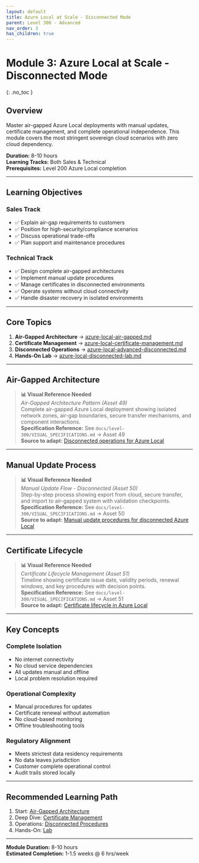 ```yaml
---
layout: default
title: Azure Local at Scale - Disconnected Mode
parent: Level 300 - Advanced
nav_order: 3
has_children: true
---
```


# Module 3: Azure Local at Scale - Disconnected Mode
{: .no_toc }

## Overview

Master air-gapped Azure Local deployments with manual updates, certificate management, and complete operational independence. This module covers the most stringent sovereign cloud scenarios with zero cloud dependency.

**Duration:** 8-10 hours  
**Learning Tracks:** Both Sales & Technical  
**Prerequisites:** Level 200 Azure Local completion

---

## Learning Objectives

### Sales Track
- ✅ Explain air-gap requirements to customers
- ✅ Position for high-security/compliance scenarios
- ✅ Discuss operational trade-offs
- ✅ Plan support and maintenance procedures

### Technical Track
- ✅ Design complete air-gapped architectures
- ✅ Implement manual update procedures
- ✅ Manage certificates in disconnected environments
- ✅ Operate systems without cloud connectivity
- ✅ Handle disaster recovery in isolated environments

---

## Core Topics

1. **Air-Gapped Architecture** → [azure-local-air-gapped.md](azure-local-air-gapped.html)
2. **Certificate Management** → [azure-local-certificate-management.md](azure-local-certificate-management.html)
3. **Disconnected Operations** → [azure-local-advanced-disconnected.md](azure-local-advanced-disconnected.html)
4. **Hands-On Lab** → [azure-local-disconnected-lab.md](azure-local-disconnected-lab.html)

---

## Air-Gapped Architecture

> **📊 Visual Reference Needed**  
> *Air-Gapped Architecture Pattern (Asset 49)*  
> Complete air-gapped Azure Local deployment showing isolated network zones, air-gap boundaries, secure transfer mechanisms, and component interactions.  
> **Specification Reference:** See `docs/level-300/VISUAL_SPECIFICATIONS.md` → Asset 49  
> **Source to adapt:** [Disconnected operations for Azure Local](https://learn.microsoft.com/en-us/azure/azure-local/manage/disconnected-operations-overview)

---

## Manual Update Process

> **📊 Visual Reference Needed**  
> *Manual Update Flow - Disconnected (Asset 50)*  
> Step-by-step process showing export from cloud, secure transfer, and import to air-gapped system with validation checkpoints.  
> **Specification Reference:** See `docs/level-300/VISUAL_SPECIFICATIONS.md` → Asset 50  
> **Source to adapt:** [Manual update procedures for disconnected Azure Local](https://learn.microsoft.com/en-us/azure/azure-local/manage/update-management-disconnected)

---

## Certificate Lifecycle

> **📊 Visual Reference Needed**  
> *Certificate Lifecycle Management (Asset 51)*  
> Timeline showing certificate issue date, validity periods, renewal windows, and key procedures with decision points.  
> **Specification Reference:** See `docs/level-300/VISUAL_SPECIFICATIONS.md` → Asset 51  
> **Source to adapt:** [Certificate lifecycle in Azure Local](https://learn.microsoft.com/en-us/azure/azure-local/manage/certificate-lifecycle)

---

## Key Concepts

### Complete Isolation
- No internet connectivity
- No cloud service dependencies
- All updates manual and offline
- Local problem resolution required

### Operational Complexity
- Manual procedures for updates
- Certificate renewal without automation
- No cloud-based monitoring
- Offline troubleshooting tools

### Regulatory Alignment
- Meets strictest data residency requirements
- No data leaves jurisdiction
- Customer complete operational control
- Audit trails stored locally

---

## Recommended Learning Path

1. Start: [Air-Gapped Architecture](azure-local-air-gapped.html)
2. Deep Dive: [Certificate Management](azure-local-certificate-management.html)
3. Operations: [Disconnected Procedures](azure-local-advanced-disconnected.html)
4. Hands-On: [Lab](azure-local-disconnected-lab.html)

---

**Module Duration:** 8-10 hours  
**Estimated Completion:** 1-1.5 weeks @ 6 hrs/week
